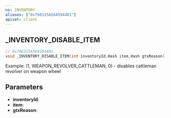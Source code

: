 ```yaml
---
ns: INVENTORY
aliases: ["0x766315A564594401"]
apiset: client
---
```

## _INVENTORY_DISABLE_ITEM

```c
// 0x766315A564594401
void _INVENTORY_DISABLE_ITEM(int inventoryId,Hash item,Hash gtxReason);
```

Example: (1, WEAPON_REVOLVER_CATTLEMAN, 0) - disables cattleman revolver on weapon wheel

## Parameters
* **inventoryId**:
* **item**:
* **gtxReason**:




